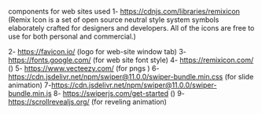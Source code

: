 components for web sites used
1- https://cdnjs.com/libraries/remixicon (Remix Icon is a set of open source neutral style system symbols 
elaborately crafted for designers and developers. All of the icons are free to use for both personal and commercial.)

2- https://favicon.io/ (logo for web-site window tab)
3- https://fonts.google.com/ (for web site font style)
4- https://remixicon.com/ ()
5- https://www.vecteezy.com/ (for pngs )
6- https://cdn.jsdelivr.net/npm/swiper@11.0.0/swiper-bundle.min.css (for slide animation)
7-https://cdn.jsdelivr.net/npm/swiper@11.0.0/swiper-bundle.min.js 
8- https://swiperjs.com/get-started ()
9- https://scrollrevealjs.org/ (for reveling animation)
